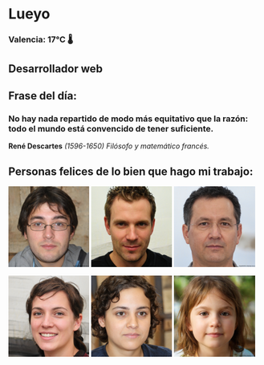 # Lueyo
### Valencia:  17°C 🌡️
## Desarrollador web
## Frase del día:
<!-- START QUOTE -->
### No hay nada repartido de modo más equitativo que la razón: todo el mundo está convencido de tener suficiente.
**René Descartes** *(1596-1650) Filósofo y matemático francés.*
<!-- END QUOTE -->






## Personas felices de lo bien que hago mi trabajo:

<p float="left">
  <img src="src/image_0.png" width="32%" />
  <img src="src/image_1.png" width="32%" /> 
  <img src="src/image_2.png" width="32%" />
</p>
<p float="left">
  <img src="src/image_3.png" width="32%" />
  <img src="src/image_4.png" width="32%" /> 
  <img src="src/image_5.png" width="32%" />
</p>
